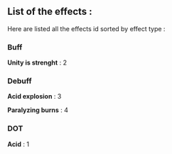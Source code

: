 ## List of the effects :

Here are listed all the effects id sorted by effect type :

### Buff

**Unity is strenght** : 2

### Debuff

**Acid explosion** : 3

**Paralyzing burns** : 4

### DOT

**Acid** : 1